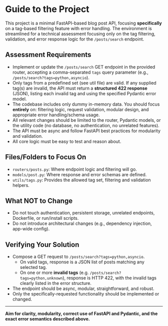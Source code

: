 # Guide to the Project

This project is a minimal FastAPI-based blog post API, focusing **specifically** on a tag-based filtering feature with error handling. The environment is streamlined for a technical assessment focusing only on the tag filtering, validation, and error response logic for the `/posts/search` endpoint.

## Assessment Requirements
- Implement or update the `/posts/search` GET endpoint in the provided router, accepting a comma-separated `tags` query parameter (e.g., `/posts/search?tags=python,asyncio`).
- Only tags from a predefined set (see util file) are valid. If any supplied tag(s) are invalid, the API must return a **structured 422 response** (JSON), listing each invalid tag and using the specified Pydantic error model.
- The codebase includes only dummy in-memory data. You should focus **entirely** on: filtering logic, request validation, modular design, and appropriate error handling/schema usage.
- All relevant changes should be limited to the router, Pydantic models, or the utility code (no database, no authentication, no unrelated features).
- The API must be async and follow FastAPI best practices for modularity and validation.
- All core logic must be easy to test and reason about.

## Files/Folders to Focus On
- `routers/posts.py`: Where endpoint logic and filtering will go.
- `models/post.py`: Where response and error schemas are defined.
- `utils/tags.py`: Provides the allowed tag set, filtering and validation helpers.

## What NOT to Change
- Do not touch authentication, persistent storage, unrelated endpoints, Dockerfile, or run/install scripts.
- Do not introduce architectural changes (e.g., dependency injection, app-wide config).

## Verifying Your Solution
- Compose a GET request to `/posts/search?tags=python,asyncio`.
  - On valid tags, response is a JSON list of posts matching any selected tag.
  - On one or more **invalid tags** (e.g. `/posts/search?tags=python,unknown`), response is HTTP 422, with the invalid tags clearly listed in the error structure.
- The endpoint should be async, modular, straightforward, and robust.
- Only the specifically-requested functionality should be implemented or changed.

---

**Aim for clarity, modularity, correct use of FastAPI and Pydantic, and the exact error semantics described above.**